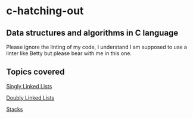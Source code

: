 # c-hatching-out
## Data structures and algorithms in C language

Please ignore the linting of my code, I understand I am supposed to use a linter like Betty but please bear with me in this one.

## Topics covered
[Singly Linked Lists](./0x01-singly_linked_lists/1-singly_linked_lists.c)

[Doubly Linked Lists](./0x02-doubly_linked_lists/1-doubly_linked_lists.c)

[Stacks](./0x03-stacks/1-stacks.c)

